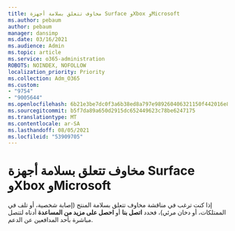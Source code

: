 ```yaml
---
title: مخاوف تتعلق بسلامة أجهزة Surface وXbox وMicrosoft
ms.author: pebaum
author: pebaum
manager: dansimp
ms.date: 03/16/2021
ms.audience: Admin
ms.topic: article
ms.service: o365-administration
ROBOTS: NOINDEX, NOFOLLOW
localization_priority: Priority
ms.collection: Adm_O365
ms.custom:
- "9754"
- "9005644"
ms.openlocfilehash: 6b21e3be7dc0f3a6b38ed8a797e989260406321150f442016e885f6728ea63b7
ms.sourcegitcommit: b5f7da89a650d2915dc652449623c78be6247175
ms.translationtype: MT
ms.contentlocale: ar-SA
ms.lasthandoff: 08/05/2021
ms.locfileid: "53909705"
---
```

# <a name="surface-xbox-and-microsoft-devices-safety-concerns"></a>مخاوف تتعلق بسلامة أجهزة Surface وXbox وMicrosoft

إذا كنت ترغب في مناقشة مخاوف تتعلق بسلامة المنتج (إصابة شخصية، أو تلف في الممتلكات، أو دخان مرئي)، فحدد **اتصل بنا** أو **احصل على مزيد من المساعدة** أدناه لتتصل مباشرة بأحد المدافعين عن الدعم.
